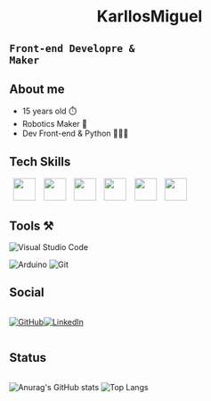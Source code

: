 <h1 style="text-align:center;">
 KarllosMiguel
</h1>

## <code>Front-end Developre & Maker </code>
 <div>

## About me
<ul>
  <li>15 years old ⏱️</li>
  <li>Robotics Maker 🤖</li>
  <li>Dev Front-end & Python 👨🏻‍💻</li>
</ul>

## Tech Skills
<div style="display:flex;">
<code> <img height="40" src="https://cdn.jsdelivr.net/gh/devicons/devicon/icons/html5/html5-original.svg"  /> </code>
<code> <img height="40" src="https://cdn.jsdelivr.net/gh/devicons/devicon/icons/css3/css3-original.svg"  /> </code>
<code> <img height="40" src="https://cdn.jsdelivr.net/gh/devicons/devicon/icons/javascript/javascript-original.svg"  /> </code>
<code> <img height="40" src="https://cdn.jsdelivr.net/gh/devicons/devicon/icons/react/react-original.svg"   /> </code>
<code> <img height="40" src="https://cdn.jsdelivr.net/gh/devicons/devicon/icons/arduino/arduino-original-wordmark.svg"/> </code>
<code> <img height="40" src="https://cdn.jsdelivr.net/gh/devicons/devicon/icons/python/python-original.svg" /> </code>

</div>

## Tools ⚒️
![Visual Studio Code](https://img.shields.io/badge/Visual%20Studio%20Code-0078d7.svg?style=for-the-badge&logo=visual-studio-code&logoColor=white)

![Arduino](https://img.shields.io/badge/-Arduino-00979D?style=for-the-badge&logo=Arduino&logoColor=white)
![Git](https://img.shields.io/badge/git-%23F05033.svg?style=for-the-badge&logo=git&logoColor=white)


## Social 

<div style="display:flex;">
 
<a href="https://github.com/eomiguel314">
 
![GitHub](https://img.shields.io/badge/github-%23121011.svg?style=for-the-badge&logo=github&logoColor=white)

</a>

<a href="https://www.linkedin.com/in/karllos-miguel-732361238/">

![LinkedIn](https://img.shields.io/badge/linkedin-%230077B5.svg?style=for-the-badge&logo=linkedin&logoColor=white)

</a>

</div>

## Status
<div style="display:flex; align-items: center;">
 
![Anurag's GitHub stats](https://github-readme-stats.vercel.app/api?username=eomiguel314&show_icons=true&theme=transparent)
![Top Langs](https://github-readme-stats.vercel.app/api/top-langs/?username=eomiguel314&layout=compact&theme=transparent)

</div>
